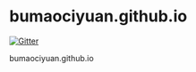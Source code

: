 bumaociyuan.github.io
=====================

[![Gitter](https://badges.gitter.im/Join%20Chat.svg)](https://gitter.im/bumaociyuan/bumaociyuan.github.io?utm_source=badge&utm_medium=badge&utm_campaign=pr-badge&utm_content=badge)

bumaociyuan.github.io
